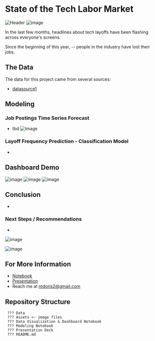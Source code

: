 
# State of the Tech Labor Market
![Header]()
![image]()

In the last few months, headlines about tech layoffs have been flashing across everyone's screens.

Since the beginning of this year, -- people in the industry have lost their jobs. 


## The Data

The data for this project came from several sources:
* [datasource1](url)

## Modeling

### Job Postings Time Series Forecast

* tbd
![image]()

### Layoff Frequency Prediction - Classification Model

* 

## Dashboard Demo

![image]()
![image]()
![image]()

## Conclusion

* 

### Next Steps / Recommendations

* 
![image]()

![image]()

## For More Information

* [Notebook]()
* [Presentation]()
* Reach me at ntdoris2@gmail.com

## Repository Structure

```
 ??? Data
 ??? Assets <- image files
 ??? Data Visualization & Dashboard Notebook
 ??? Modeling Notebook
 ??? Presentation Deck
 ??? README.md